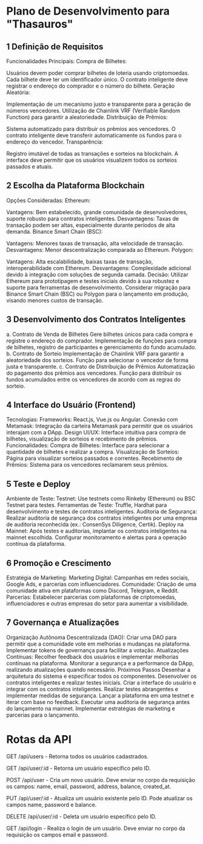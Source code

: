 # Plano de Desenvolvimento para "Thasauros"

## 1 Definição de Requisitos
Funcionalidades Principais:
Compra de Bilhetes:

Usuários devem poder comprar bilhetes de loteria usando criptomoedas.
Cada bilhete deve ter um identificador único.
O contrato inteligente deve registrar o endereço do comprador e o número do bilhete.
Geração Aleatória:

Implementação de um mecanismo justo e transparente para a geração de números vencedores.
Utilização de Chainlink VRF (Verifiable Random Function) para garantir a aleatoriedade.
Distribuição de Prêmios:

Sistema automatizado para distribuir os prêmios aos vencedores.
O contrato inteligente deve transferir automaticamente os fundos para o endereço do vencedor.
Transparência:

Registro imutável de todas as transações e sorteios na blockchain.
A interface deve permitir que os usuários visualizem todos os sorteios passados e atuais.

## 2 Escolha da Plataforma Blockchain
Opções Consideradas:
Ethereum:

Vantagens: Bem estabelecido, grande comunidade de desenvolvedores, suporte robusto para contratos inteligentes.
Desvantagens: Taxas de transação podem ser altas, especialmente durante períodos de alta demanda.
Binance Smart Chain (BSC):

Vantagens: Menores taxas de transação, alta velocidade de transação.
Desvantagens: Menor descentralização comparada ao Ethereum.
Polygon:

Vantagens: Alta escalabilidade, baixas taxas de transação, interoperabilidade com Ethereum.
Desvantagens: Complexidade adicional devido à integração com soluções de segunda camada.
Decisão:
Utilizar Ethereum para prototipagem e testes iniciais devido à sua robustez e suporte para ferramentas de desenvolvimento.
Considerar migração para Binance Smart Chain (BSC) ou Polygon para o lançamento em produção, visando menores custos de transação.


## 3 Desenvolvimento dos Contratos Inteligentes
a. Contrato de Venda de Bilhetes
Gere bilhetes únicos para cada compra e registre o endereço do comprador.
Implementação de funções para compra de bilhetes, registro de participantes e gerenciamento do fundo acumulado.
b. Contrato de Sorteio
Implementação de Chainlink VRF para garantir a aleatoriedade dos sorteios.
Função para selecionar o vencedor de forma justa e transparente.
c. Contrato de Distribuição de Prêmios
Automatização do pagamento dos prêmios aos vencedores.
Função para distribuir os fundos acumulados entre os vencedores de acordo com as regras do sorteio.

## 4 Interface do Usuário (Frontend)
Tecnologias:
Frameworks: React.js, Vue.js ou Angular.
Conexão com Metamask: Integração da carteira Metamask para permitir que os usuários interajam com a DApp.
Design UI/UX: Interface intuitiva para compra de bilhetes, visualização de sorteios e recebimento de prêmios.
Funcionalidades:
Compra de Bilhetes: Interface para selecionar a quantidade de bilhetes e realizar a compra.
Visualização de Sorteios: Página para visualizar sorteios passados e correntes.
Recebimento de Prêmios: Sistema para os vencedores reclamarem seus prêmios.

## 5 Teste e Deploy
Ambiente de Teste:
Testnet: Use testnets como Rinkeby (Ethereum) ou BSC Testnet para testes.
Ferramentas de Teste: Truffle, Hardhat para desenvolvimento e testes de contratos inteligentes.
Auditoria de Segurança:
Realizar auditoria de segurança dos contratos inteligentes por uma empresa de auditoria reconhecida (ex.: ConsenSys Diligence, Certik).
Deploy na Mainnet:
Após testes e auditorias, implantar os contratos inteligentes na mainnet escolhida.
Configurar monitoramento e alertas para a operação contínua da plataforma.

## 6 Promoção e Crescimento
Estratégia de Marketing:
Marketing Digital: Campanhas em redes sociais, Google Ads, e parcerias com influenciadores.
Comunidade: Criação de uma comunidade ativa em plataformas como Discord, Telegram, e Reddit.
Parcerias:
Estabelecer parcerias com plataformas de criptomoedas, influenciadores e outras empresas do setor para aumentar a visibilidade.

## 7 Governança e Atualizações
Organização Autônoma Descentralizada (DAO):
Criar uma DAO para permitir que a comunidade vote em melhorias e mudanças na plataforma.
Implementar tokens de governança para facilitar a votação.
Atualizações Contínuas:
Recolher feedback dos usuários e implementar melhorias contínuas na plataforma.
Monitorar a segurança e a performance da DApp, realizando atualizações quando necessário.
Próximos Passos
Desenhar a arquitetura do sistema e especificar todos os componentes.
Desenvolver os contratos inteligentes e realizar testes iniciais.
Criar a interface do usuário e integrar com os contratos inteligentes.
Realizar testes abrangentes e implementar medidas de segurança.
Lançar a plataforma em uma testnet e iterar com base no feedback.
Executar uma auditoria de segurança antes do lançamento na mainnet.
Implementar estratégias de marketing e parcerias para o lançamento.


# Rotas da API
GET /api/users - 
Retorna todos os usuários cadastrados.

GET /api/user/:id - 
Retorna um usuário específico pelo ID.

POST /api/user - 
Cria um novo usuário. Deve enviar no corpo da requisição os campos: name, email, password, address, balance, created_at.

PUT /api/user/:id - 
Atualiza um usuário existente pelo ID. Pode atualizar os campos name, password e balance.

DELETE /api/user/:id - 
Deleta um usuário específico pelo ID.

GET /api/login - 
Realiza o login de um usuário. Deve enviar no corpo da requisição os campos email e password.

